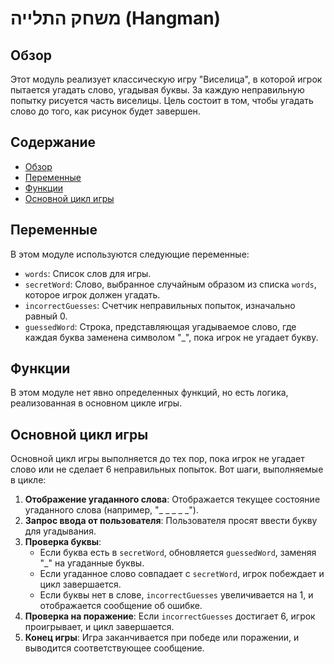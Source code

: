 # משחק התלייה (Hangman)

## Обзор

Этот модуль реализует классическую игру "Виселица", в которой игрок пытается угадать слово, угадывая буквы. За каждую неправильную попытку рисуется часть виселицы. Цель состоит в том, чтобы угадать слово до того, как рисунок будет завершен.

## Содержание

- [Обзор](#обзор)
- [Переменные](#переменные)
- [Функции](#функции)
- [Основной цикл игры](#основной-цикл-игры)

## Переменные

В этом модуле используются следующие переменные:

- `words`: Список слов для игры.
- `secretWord`: Слово, выбранное случайным образом из списка `words`, которое игрок должен угадать.
- `incorrectGuesses`: Счетчик неправильных попыток, изначально равный 0.
- `guessedWord`: Строка, представляющая угадываемое слово, где каждая буква заменена символом "_", пока игрок не угадает букву.

## Функции

В этом модуле нет явно определенных функций, но есть логика, реализованная в основном цикле игры.

## Основной цикл игры

Основной цикл игры выполняется до тех пор, пока игрок не угадает слово или не сделает 6 неправильных попыток. Вот шаги, выполняемые в цикле:

1.  **Отображение угаданного слова**: Отображается текущее состояние угаданного слова (например, "_ _ _ _ _").
2.  **Запрос ввода от пользователя**: Пользователя просят ввести букву для угадывания.
3.  **Проверка буквы**:
    -   Если буква есть в `secretWord`, обновляется `guessedWord`, заменяя "_" на угаданные буквы.
    -   Если угаданное слово совпадает с `secretWord`, игрок побеждает и цикл завершается.
    -   Если буквы нет в слове, `incorrectGuesses` увеличивается на 1, и отображается сообщение об ошибке.
4.  **Проверка на поражение**: Если `incorrectGuesses` достигает 6, игрок проигрывает, и цикл завершается.
5.  **Конец игры**: Игра заканчивается при победе или поражении, и выводится соответствующее сообщение.